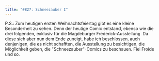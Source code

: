 ```yaml
---
title: "#827: Schneezauber I"
---
```


P.S.: Zum heutigen ersten Weihnachtsfeiertag gibt es eine kleine Besonderheit zu sehen. Denn der heutige Comic entstand, ebenso wie die drei folgenden, exklusiv für die Magdeburger Frederick-Ausstellung. Da diese sich aber nun dem Ende zuneigt, habe ich beschlossen, auch denjenigen, die es nicht schafften, die Ausstellung zu besichtigen, die Möglichkeit geben, die "Schneezauber"-Comics zu beschauen.
Fiel Froide und so.

